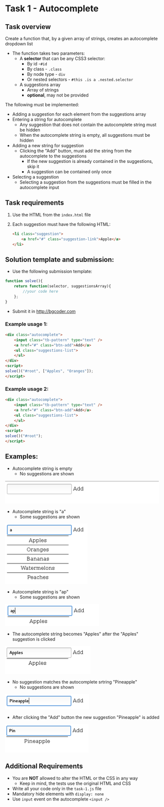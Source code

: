 # Task 1 - Autocomplete

##  Task overview

Create a function that, by a given array of strings, creates an autocomplete dropdown list

*   The function takes two parameters:
    *   A **selector** that can be any CSS3 selector: 
        *   By id -`#id`
        *   By class - `.class`
        *   By node type - `div`
        *   Or nested selectors - `#this .is a .nested.selector`
    *   A suggestions array
        *   Array of strings
        *   **optional**, may not be provided

The following must be implemented:

*   Adding a suggestion for each element from the suggestions array 
*   Entering a string for autocomplete
    *   Any suggestion that does not contain the autocomplete string must be hidden
    *   When the autocomplete string is empty, all suggestions must be hidden
*   Adding a new string for suggestion
    *   Clicking the "Add" button, must add the string from the autocomplete to the suggestions
        *   If the new suggestion is already contained in the suggestions, skip it
        *   A suggestion can be contained only once
*   Selecting a suggestion
    *   Selecting a suggestion from the suggestions must be filled in the autocomplete input

##  Task requirements

1.  Use the HTML from the `index.html` file
2.  Each suggestion must have the following HTML:

    ```html
    <li class="suggestion">
        <a href="#" class="suggestion-link">Apple</a>
    </li>
    ```

##  Solution template and submission:

-   Use the following submission template:

```js
function solve(){
    return function(selector, suggestionsArray){
        //your code here
    };
}
```

-   Submit it in http://bgcoder.com  

### Example usage 1:

```html
<div class="autocomplete">
    <input class="tb-pattern" type="text" />
    <a href="#" class="btn-add">Add</a>
    <ul class="suggestions-list">
    </ul>
</div>
<script>
solve()("#root", ["Apples", "Oranges"]);
</script>
```

### Example usage 2:

```html
<div class="autocomplete">
    <input class="tb-pattern" type="text" />
    <a href="#" class="btn-add">Add</a>
    <ul class="suggestions-list">
    </ul>
</div>
<script>
solve()("#root");
</script>  
```

##  Examples:

-   Autocomplete string is empty
    -   No suggestions are shown

<img src="sample-images/initial.png" />

-   Autocomplete string is "a"
    -   Some suggestions are shown

<img src="sample-images/string-in-autocomplete-1.png" />

-   Autocomplete string is "ap"
    -   Some suggestions are shown

<img src="sample-images/string-in-autocomplete-2.png" />

-   The autocomplete string becomes "Apples" after the "Apples" suggestion is clicked

<img src="sample-images/text-in-autocomplete-after-click-on-suggestion.png" />

-   No suggestion matches the autocomplete srtring "Pineapple"
    -   No suggestions are shown

<img src="sample-images/no-suggestion-matches-autocomplete-string.png" />  

-   After clicking the "Add" button the new suggestion "Pineapple" is added

<img src="sample-images/new-suggestion-added.png" />

##  Additional Requirements

-   You are **NOT** allowed to alter the HTML or the CSS in any way
    -   Keep in mind, the tests use the original HTML and CSS
-   Write all your code only in the `task-1.js` file
-   Mandatory hide elements with `display: none`
-   Use `input` event on the autocomplete `<input />`